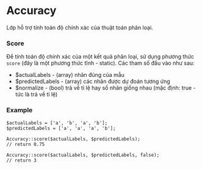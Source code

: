 # Accuracy

Lớp hỗ trợ tính toán độ chính xác của thuật toán phân loại.

### Score

Để tính toán độ chính xác của một kết quả phân loại, sử dụng phương thức `score` (đây là một phương thức tĩnh - static). Các tham số đầu vào như sau:

* $actualLabels - (array) nhãn đúng của mẫu
* $predictedLabels - (array) các nhãn được dự đoán tương ứng
* $normalize - (bool) trả về tỉ lệ hay số nhãn giống nhau (mặc định: true - tức là trả về tỉ lệ)

### Example

```
$actualLabels = ['a', 'b', 'a', 'b'];
$predictedLabels = ['a', 'a', 'a', 'b'];

Accuracy::score($actualLabels, $predictedLabels);
// return 0.75

Accuracy::score($actualLabels, $predictedLabels, false);
// return 3
```
